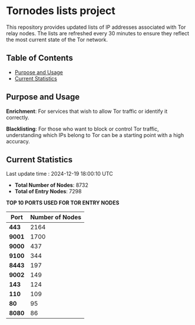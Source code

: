 # Tornodes lists project

This repository provides updated lists of IP addresses associated with Tor relay nodes. The lists are refreshed every 30 minutes to ensure they reflect the most current state of the Tor network.

## Table of Contents

- [Purpose and Usage](#purpose-and-usage)
- [Current Statistics](#current-statistics)


## Purpose and Usage

**Enrichment**: For services that wish to allow Tor traffic or identify it correctly.

**Blacklisting**: For those who want to block or control Tor traffic, understanding which IPs belong to Tor can be a starting point with a high accuracy.

## Current Statistics

Last update time : 2024-12-19 18:00:10 UTC

- **Total Number of Nodes**: 8732
- **Total of Entry Nodes**: 7298

**TOP 10 PORTS USED FOR TOR ENTRY NODES**

| **Port** | **Number of Nodes** |
|------|-----------------|
| **443**   | 2164  |
| **9001**   | 1700  |
| **9000**   | 437  |
| **9100**   | 344  |
| **8443**   | 197  |
| **9002**   | 149  |
| **143**   | 124  |
| **110**   | 109  |
| **80**   | 95  |
| **8080**   | 86  |

